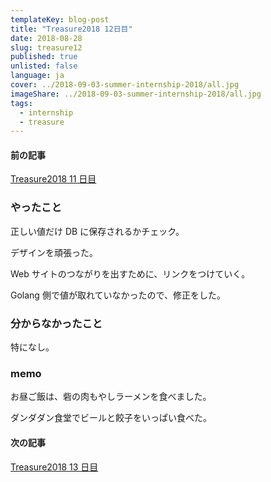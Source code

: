 ```yaml
---
templateKey: blog-post
title: "Treasure2018 12日目"
date: 2018-08-28
slug: treasure12
published: true
unlisted: false
language: ja
cover: ../2018-09-03-summer-internship-2018/all.jpg
imageShare: ../2018-09-03-summer-internship-2018/all.jpg
tags:
  - internship
  - treasure
---
```


#### 前の記事

[Treasure2018 11 日目](https://yoshikawa.dev/treasure11/)

### やったこと

正しい値だけ DB に保存されるかチェック。

デザインを頑張った。

Web サイトのつながりを出すために、リンクをつけていく。

Golang 側で値が取れていなかったので、修正をした。

### 分からなかったこと

特になし。

### memo

お昼ご飯は、砦の肉もやしラーメンを食べました。

ダンダダン食堂でビールと餃子をいっぱい食べた。

#### 次の記事

[Treasure2018 13 日目](https://yoshikawa.dev/treasure13/)